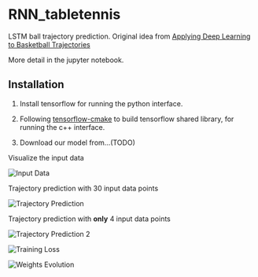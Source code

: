 # RNN_tabletennis

LSTM ball trajectory prediction. Original idea from [Applying Deep Learning to Basketball Trajectories](https://arxiv.org/abs/1608.03793)

More detail in the jupyter notebook.

## Installation

1. Install tensorflow for running the python interface.

2. Following [tensorflow-cmake](https://github.com/cjweeks/tensorflow-cmake) to build tensorflow shared library, for running the c++ interface.

3. Download our model from...(TODO)

Visualize the input data

![Input Data](http://7xrcar.com1.z0.glb.clouddn.com/traj_data.png)

Trajectory prediction with 30 input data points

![Trajectory Prediction](http://7xrcar.com1.z0.glb.clouddn.com/traj_pred_30.png)

Trajectory prediction with **only** 4 input data points

![Trajectory Prediction 2](http://7xrcar.com1.z0.glb.clouddn.com/traj_pred_4.png)

![Training Loss](http://7xrcar.com1.z0.glb.clouddn.com/Screenshot%20from%202017-03-11%2012-11-46.png)

![Weights Evolution](http://7xrcar.com1.z0.glb.clouddn.com/Screenshot%20from%202017-03-11%2012-12-10.png)
